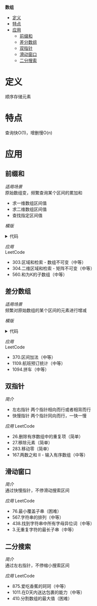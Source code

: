 **数组**
- [定义](#定义)
- [特点](#特点)
- [应用](#应用)
  - [前缀和](#前缀和)
  - [差分数组](#差分数组)
  - [双指针](#双指针)
  - [滑动窗口](#滑动窗口)
  - [二分搜索](#二分搜索)

# 定义 #
顺序存储元素

# 特点 #
查询快O(1)，增删慢O(n)

# 应用 #
## 前缀和 ##
*适用场景*  
原始数组变，频繁查询某个区间的累加和  
- 求一维数组区间值
- 求二维数组区间值
- 查找指定区间值

*模版*
<details>
<summary>代码</summary>
<pre>
<code>
1.初始化区间值
2.计算差值
</code>
</pre>
</details>

*应用*  
LeetCode
- 303.区域和检索 - 数组不可变（中等）
- 304.二维区域和检索 - 矩阵不可变（中等）
- 560.和为K的子数组（中等）
    
## 差分数组 ##
*适用场景*  
频繁对原始数组的某个区间的元素进行增减

*模版*
<details>
<summary>代码</summary>
<pre>
<code>
1.初始化差值
2.更新差值
3.生成变化后的数组
</code>
</pre>
</details>

*应用*    
LeetCode
- 370.区间加法（中等）
- 1109.航班预订统计（中等）
- 1094.拼车（中等）

## 双指针 ##
*简介*  
- 左右指针 两个指针相向而行或者相背而行
- 快慢指针 两个指针同向而行，一快一慢

*应用*
LeetCode
- 26.删除有序数组中的重复项（简单）
- 27.移除元素（简单）
- 283.移动零（简单）
- 167.两数之和 II - 输入有序数组（中等）

## 滑动窗口 ##
*简介*  
通过快慢指针，不停滑动搜索区间

*应用*
LeetCode
- 76.最小覆盖子串（困难）
- 567.字符串的排列（中等）
- 438.找到字符串中所有字母异位词（中等）
- 3.无重复字符的最长子串（中等）
  
## 二分搜索 ##
*简介*  
通过左右指针，不停缩小搜索区间  

*应用*
LeetCode
- 875.爱吃香蕉的珂珂（中等）
- 1011.在D天内送达包裹的能力（中等）
- 410.分割数组的最大值（困难）